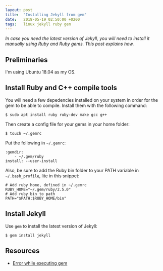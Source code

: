 ```yaml
---
layout: post
title:  "Installing Jekyll from gem"
date:   2018-05-19 02:50:00 +0200
tags:   linux jekyll ruby gem
---
```

*In case you need the latest version of Jekyll, you will need to install it manually using
Ruby and Ruby gems. This post explains how.*

## Preliminaries
I'm using Ubuntu 18.04 as my OS.

## Install Ruby and C++ compile tools
You will need a few depedencies installed on your system in order for the gem to be
able to compile. Install them with the following command:
```console
$ sudo apt install ruby ruby-dev make gcc g++
```

Then create a config file for your gems in your home folder:
```console
$ touch ~/.gemrc
```

Put the following in `~/.gemrc`:
```
:gemdir:
    - ~/.gem/ruby
install: --user-install
```

Also, be sure to add the Ruby bin folder to your PATH variable in `~/.bash_profile`, lite in this snippet:
```
# Add ruby home, defined in ~/.gemrc
RUBY_HOME="~/.gem/ruby/2.5.0"
# Add ruby bin to path
PATH="$PATH:$RUBY_HOME/bin"
```

## Install Jekyll
Use `gem` to install the latest version of Jekyll:
```console
$ gem install jekyll
```

## Resources
- [Error while executing gem][stack]

[stack]: https://stackoverflow.com/questions/18599889/error-while-executing-gem-gemfilepermissionerror
